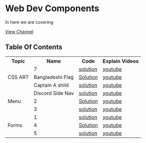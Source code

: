 <p align="center">
    <a href="https://www.youtube.com/c/TheTerminalBoy">
        <img alt="" src="https://yt3.ggpht.com/V7_BEoqMgw23WAAzDybTnP_J8TY-npOqxGEtrw-5xafXCXsS8JTJWALSEO7cpqWGDAF942HL=s88-c-k-c0x00ffffff-no-rj" >
    </a>
</p>

# Web Dev Components 

In here we are covering 

[View Channel](https://www.youtube.com/c/TheTerminalBoy)


## Table Of Contents


<table style="width:100%">
  <tr>
  <th>Topic</th>
    <th>Name</th>
    <th>Code</th>
    <th>Explain Videos</th>
  </tr>
  <tr>
    <td rowspan="3">CSS ART</td>
    <td>7</td>
    <td> <a href=""> solution</td>  
<td><a href="">youtube</td> 
  </tr>
  <tr>
    <td>Bangladeshi Flag</td>
    <td><a href="">Solution</td>  
    <td><a href="">youtube</td> 
  </tr>
  <tr>
    <td>Captain A shild</td>
    <td> <a href=""> solution</td>  
<td><a href="">youtube</td> 
  </tr>
  
  <tr>
    <td rowspan="3">Menu</td>
    <td>Discord Side Nav</td>
    <td> <a href=""> solution</td>  
<td><a href="">youtube</td> 
  </tr>
  <tr>
    <td>2</td>
    <td><a href="">Solution</td>  
    <td><a href="">youtube</td> 
  </tr>
  <tr>
    <td>3</td>
    <td> <a href=""> solution</td>  
<td><a href="">youtube</td> 
  </tr>
    <tr>
    <td rowspan="3">Forms</td>
    <td>1</td>
    <td> <a href=""> solution</td>  
<td><a href="">youtube</td> 
  </tr>
  <tr>
    <td>4</td>
    <td><a href="">Solution</td>  
    <td><a href="">youtube</td> 
  </tr>
  <tr>
    <td>5</td>
    <td> <a href=""> solution</td>  
<td><a href="">youtube</td> 
  </tr>
</table>
